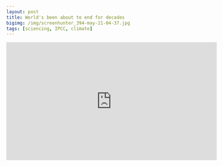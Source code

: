 ```yaml
---
layout: post
title: World's been about to end for decades
bigimg: /img/screenhunter_394-may-21-04-37.jpg
tags: [sciencing, IPCC, climate]
---
```


<iframe width="560" height="315" src="https://www.youtube.com/embed/mKbDfP5DitA" frameborder="0" allow="accelerometer; autoplay; encrypted-media; gyroscope; picture-in-picture" allowfullscreen></iframe>
